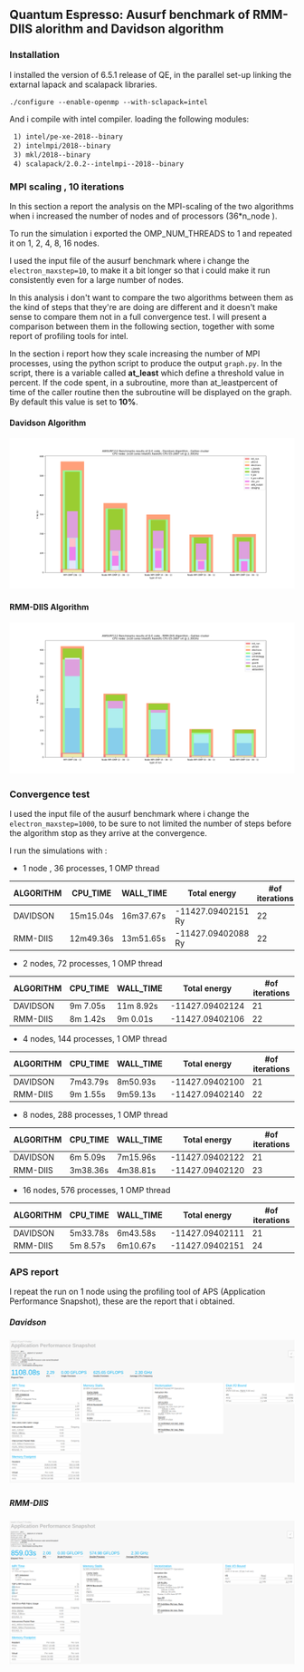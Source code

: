 ## Quantum Espresso: Ausurf benchmark of RMM-DIIS alorithm and Davidson algorithm

### Installation

I installed the version of 6.5.1 release of QE, in the parallel set-up linking the extarnal lapack and scalapack libraries.

```
./configure --enable-openmp --with-sclapack=intel
```

And i compile with intel compiler. loading the following modules:

```
 1) intel/pe-xe-2018--binary                
 2) intelmpi/2018--binary                   
 3) mkl/2018--binary                        
 4) scalapack/2.0.2--intelmpi--2018--binary 
```

### MPI scaling , 10 iterations

In this section a report  the analysis on the MPI-scaling of the two algorithms when i increased the number of nodes and of processors (36*n_node ).

To run the simulation i exported the OMP_NUM_THREADS to 1 and repeated it on 1, 2, 4, 8, 16 nodes.

 I used the input file of the ausurf benchmark where i change the `electron_maxstep=10`, to make it a bit longer so that i could make it run consistently even for a large number of nodes.

In this analysis i don't want to compare the two algorithms between them as the kind of steps that they're are doing are different and it doesn't make sense to compare them not in a full convergence test. I will present a comparison between them in the following section, together with some report of profiling tools for intel. 

In the section i report how they scale increasing the number of MPI processes, using the python script to produce the output `graph.py`. In the script, there is a variable called **at_least** which define a threshold value in percent. If the code spent, in a subroutine, more than at_leastpercent of time of the caller routine then the subroutine will be
displayed on the graph. By default this value is set to **10%**.

#### Davidson Algorithm

![](galileo/ausurf_internode_10it/MPI_scaling_ausurf-output_davidson.png)

#### RMM-DIIS Algorithm

 

![](galileo/ausurf_internode_10it/MPI_scaling_ausurf-output_rmm-diis.png)

### Convergence test

 I used the input file of the ausurf benchmark where i change the `electron_maxstep=1000`,  to be sure to not limited the number of steps before the algorithm stop as they arrive at the convergence. 

I run the simulations with : 

- 1 node , 36 processes, 1 OMP thread 

| ALGORITHM | CPU_TIME  | WALL_TIME | Total energy       | #of iterations |
| --------- | --------- | --------- | ------------------ | -------------- |
| DAVIDSON  | 15m15.04s | 16m37.67s | -11427.09402151 Ry | 22             |
| RMM-DIIS  | 12m49.36s | 13m51.65s | -11427.09402088 Ry | 22             |



- 2 nodes,  72 processes, 1 OMP thread

| ALGORITHM | CPU_TIME | WALL_TIME | Total energy    | #of iterations |
| --------- | -------- | --------- | --------------- | -------------- |
| DAVIDSON  | 9m 7.05s | 11m 8.92s | -11427.09402124 | 21             |
| RMM-DIIS  | 8m 1.42s | 9m 0.01s  | -11427.09402106 | 22             |



- 4 nodes,  144 processes, 1 OMP thread

| ALGORITHM | CPU_TIME | WALL_TIME | Total energy    | #of iterations |
| --------- | -------- | --------- | --------------- | -------------- |
| DAVIDSON  | 7m43.79s | 8m50.93s  | -11427.09402100 | 21             |
| RMM-DIIS  | 9m 1.55s | 9m59.13s  | -11427.09402140 | 22             |



- 8 nodes,  288 processes, 1 OMP thread

| ALGORITHM | CPU_TIME | WALL_TIME | Total energy    | #of iterations |
| --------- | -------- | --------- | --------------- | -------------- |
| DAVIDSON  | 6m 5.09s | 7m15.96s  | -11427.09402122 | 21             |
| RMM-DIIS  | 3m38.36s | 4m38.81s  | -11427.09402120 | 23             |



- 16 nodes,  576 processes, 1 OMP thread

| ALGORITHM | CPU_TIME | WALL_TIME | Total energy    | #of iterations |
| --------- | -------- | --------- | --------------- | -------------- |
| DAVIDSON  | 5m33.78s | 6m43.58s  | -11427.09402111 | 21             |
| RMM-DIIS  | 5m 8.57s | 6m10.67s  | -11427.09402151 | 24             |

### APS report

I repeat the run on 1 node using the profiling tool of APS (Application Performance Snapshot), these are the report that i obtained.

##### Davidson

##### <img src="galileo/aps/aps-report_ausurf-output_dav_1nd_convergence.png" alt="aps-report_ausurf-output_rmm_1nd_convergence" style="zoom:200%;" />





##### RMM-DIIS

![aps-report_ausurf-output_dav_1nd_convergence](galileo/aps/aps-report_ausurf-output_rmm_1nd_convergence.png)




